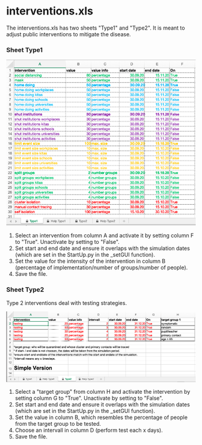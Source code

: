 # interventions.xls

The interventions.xls has two sheets "Type1" and "Type2". It is meant to adjust public interventions to mitigate the disease.

### Sheet Type1

![Type2](./graphics/Type1.png)

1. Select an intervention from column A and activate it by setting column F to "True". Unactivate by setting to "False".
2. Set start and end date and ensure it overlaps with the simulation dates (which are set in the StartUp.py in the _setGUI function).
3. Set the value for the intensity of the intervention in column B (percentage of implementation/number of groups/number of people).
4. Save the file.

### Sheet Type2

Type 2 interventions deal with testing strategies.

![Type2](./graphics/Type2.png)

1. Select a "target group" from column H and activate the intervention by setting column G to "True". Unactivate by setting to "False".
2. Set start and end date and ensure it overlaps with the simulation dates (which are set in the StartUp.py in the _setGUI function).
3. Set the value in column B, which resembles the percentage of people from the target group to be tested.
4. Choose an intervall in column D (perform test each x days).
5. Save the file.

